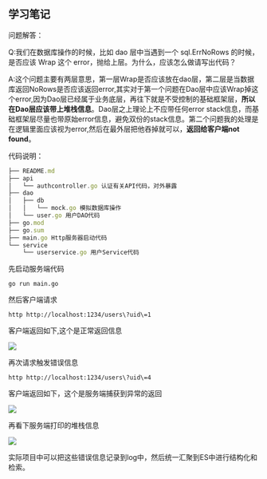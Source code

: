 ## 学习笔记

问题解答：

Q:我们在数据库操作的时候，比如 dao 层中当遇到一个 sql.ErrNoRows 的时候，是否应该 Wrap 这个 error，抛给上层。为什么，应该怎么做请写出代码？

A:这个问题主要有两层意思，第一层Wrap是否应该放在dao层，第二层是当数据库返回NoRows是否应该返回error,其实对于第一个问题在Dao层中应该Wrap掉这个error,因为Dao层已经属于业务底层，再往下就是不受控制的基础框架层，**所以在Dao层应该带上堆栈信息**。Dao层之上理论上不应带任何error stack信息，而基础框架层尽量也带原始error信息，避免双份的stack信息。第二个问题我的处理是在逻辑里面应该视为error,然后在最外层把他吞掉就可以，**返回给客户端not found**。

代码说明：

```javascript
├── README.md
├── api
│   └── authcontroller.go 认证有关API代码，对外暴露
├── dao
│   ├── db
│   │   └── mock.go 模拟数据库操作
│   └── user.go 用户DAO代码
├── go.mod
├── go.sum
├── main.go Http服务器启动代码
└── service
    └── userservice.go 用户Service代码
```



先启动服务端代码

```
go run main.go
```



然后客户端请求

```
http http://localhost:1234/users\?uid\=1
```



客户端返回如下,这个是正常返回信息

![](https://chenxf.org/usr/uploads/2020/12/3084231056.png)

再次请求触发错误信息

```
http http://localhost:1234/users\?uid\=4
```

客户端返回如下，这个是服务端捕获到异常的返回

![](https://chenxf.org/usr/uploads/2020/12/1449773572.png)

再看下服务端打印的堆栈信息

![](https://chenxf.org/usr/uploads/2020/12/2086147974.png)

实际项目中可以把这些错误信息记录到log中，然后统一汇聚到ES中进行结构化和检索。